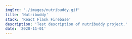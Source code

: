 ```yaml
---
imgSrc: './images/nutribuddy.gif'
title: 'Nutribuddy'
stack: 'React Flask Firebase'
description: 'Test description of nutribuddy project.'
date: '2020-11-01'
---
```


